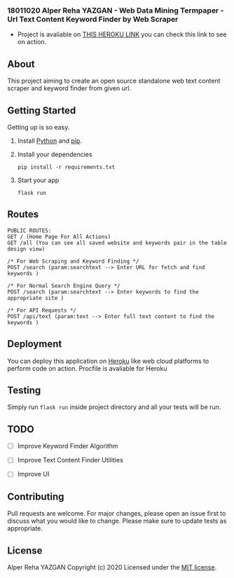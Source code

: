 ### 18011020 Alper Reha YAZGAN - Web Data Mining Termpaper - Url Text Content Keyword Finder by Web Scraper  

- Project is avaliable on [THIS HEROKU LINK](https://yazganwebminingproject.herokuapp.com/) you can check this link to see on action.

## About

This project aiming to create an open source standalone web text content scraper and keyword finder from given url.


## Getting Started

Getting up is so easy.

1. Install [Python](https://www.python.org/) and [pip](https://pip.pypa.io/en/stable/installing/).
2. Install your dependencies

    ```
    pip install -r requirements.txt
    ```

3. Start your app

    ```
    flask run
    ```

## Routes


    PUBLIC ROUTES:
    GET / (Home Page For All Actions)
    GET /all (You can see all saved website and keywords pair in the table design view)

    /* For Web Scraping and Keyword Finding */
    POST /search (param:searchtext --> Enter URL for fetch and find keywords )

    /* For Normal Search Engine Query */
    POST /search (param:searchtext --> Enter keywords to find the appropriate site )

    /* For API Requests */
    POST /api/text (param:text --> Enter full text content to find the keywords )


## Deployment  
You can deploy this application on [Heroku](https://www.heroku.com/) like web cloud platforms to perform code on action. Procfile is avaliable for Heroku

## Testing

Simply run `flask run` inside project directory and all your tests will be run.


## TODO

 - [ ] Improve Keyword Finder Algorithm
 - [ ] Improve Text Content Finder Utilities
 - [ ] Improve UI


## Contributing
Pull requests are welcome. For major changes, please open an issue first to discuss what you would like to change.
Please make sure to update tests as appropriate.

## License

Alper Reha YAZGAN
Copyright (c) 2020
Licensed under the [MIT license](LICENSE).

